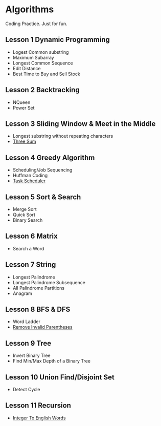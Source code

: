 # Algorithms

Coding Practice. Just for fun.

## Lesson 1 Dynamic Programming
- Logest Common substring
- Maximum Subarray
- Longest Common Sequence
- Edit Distance
- Best Time to Buy and Sell Stock

## Lesson 2 Backtracking
- NQueen
- Power Set

## Lesson 3 Sliding Window & Meet in the Middle
- Longest substring without repeating characters
- [Three Sum](https://github.com/ZRonchy/Algorithms/blob/master/src/main/java/submitted/ThreeSum.java)

## Lesson 4 Greedy Algorithm
- Scheduling/Job Sequencing
- Huffman Coding
- [Task Scheduler](https://github.com/ZRonchy/Algorithms/blob/master/src/main/java/submitted/TaskScheduler.java)

## Lesson 5 Sort & Search
- Merge Sort
- Quick Sort
- Binary Search

## Lesson 6 Matrix
- Search a Word

## Lesson 7 String
- Longest Palindrome
- Longest Palindrome Subsequence
- All Palindrome Partitions
- Anagram

## Lesson 8 BFS & DFS
- Word Ladder
- [Remove Invalid Parentheses](https://github.com/ZRonchy/Algorithms/blob/master/src/main/java/submitted/RemoveInvalidParentheses.java)

## Lesson 9 Tree
- Invert Binary Tree
- Find Min/Max Depth of a Binary Tree

## Lesson 10 Union Find/Disjoint Set
- Detect Cycle

## Lesson 11 Recursion
- [Integer To English Words](https://github.com/ZRonchy/Algorithms/blob/master/src/main/java/submitted/IntegerToEnglishWords.java)
